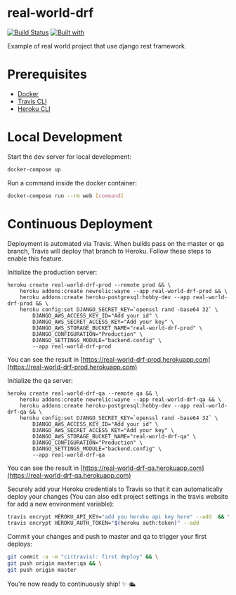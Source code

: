 # real-world-drf

[![Build Status](https://travis-ci.org/cavadev/real-world-drf.svg?branch=master)](https://travis-ci.org/cavadev/real-world-drf)
[![Built with](https://img.shields.io/badge/Built_with-Cookiecutter_Django_Rest-F7B633.svg)](https://github.com/agconti/cookiecutter-django-rest)

Example of real world project that use django rest framework.

# Prerequisites

- [Docker](https://docs.docker.com/docker-for-mac/install/)  
- [Travis CLI](http://blog.travis-ci.com/2013-01-14-new-client/)
- [Heroku CLI](https://devcenter.heroku.com/articles/heroku-cli)

# Local Development

Start the dev server for local development:
```bash
docker-compose up
```

Run a command inside the docker container:

```bash
docker-compose run --rm web [command]
```

# Continuous Deployment

Deployment is automated via Travis. When builds pass on the master or qa branch, Travis will deploy that branch to Heroku. Follow these steps to enable this feature.

Initialize the production server:

```
heroku create real-world-drf-prod --remote prod && \
    heroku addons:create newrelic:wayne --app real-world-drf-prod && \
    heroku addons:create heroku-postgresql:hobby-dev --app real-world-drf-prod && \
    heroku config:set DJANGO_SECRET_KEY=`openssl rand -base64 32` \
        DJANGO_AWS_ACCESS_KEY_ID="Add your id" \
        DJANGO_AWS_SECRET_ACCESS_KEY="Add your key" \
        DJANGO_AWS_STORAGE_BUCKET_NAME="real-world-drf-prod" \
        DJANGO_CONFIGURATION="Production" \
        DJANGO_SETTINGS_MODULE="backend.config" \
        --app real-world-drf-prod
```

You can see the result in [https://real-world-drf-prod.herokuapp.com](https://real-world-drf-prod.herokuapp.com)

Initialize the qa server:

```
heroku create real-world-drf-qa --remote qa && \
    heroku addons:create newrelic:wayne --app real-world-drf-qa && \
    heroku addons:create heroku-postgresql:hobby-dev --app real-world-drf-qa && \
    heroku config:set DJANGO_SECRET_KEY=`openssl rand -base64 32` \
        DJANGO_AWS_ACCESS_KEY_ID="Add your id" \
        DJANGO_AWS_SECRET_ACCESS_KEY="Add your key" \
        DJANGO_AWS_STORAGE_BUCKET_NAME="real-world-drf-qa" \
        DJANGO_CONFIGURATION="Production" \
        DJANGO_SETTINGS_MODULE="backend.config" \
        --app real-world-drf-qa
```

You can see the result in [https://real-world-drf-qa.herokuapp.com](https://real-world-drf-qa.herokuapp.com)

Securely add your Heroku credentials to Travis so that it can automatically deploy your changes (You can also edit project settings in the travis website for add a new environment variable):

```bash
travis encrypt HEROKU_API_KEY="add you heroku api key here" --add  && \
travis encrypt HEROKU_AUTH_TOKEN="$(heroku auth:token)" --add
```

Commit your changes and push to master and qa to trigger your first deploys:

```bash
git commit -a -m "ci(travis): first deploy" && \
git push origin master:qa && \
git push origin master
```

You're now ready to continuously ship! ✨ 🛳

